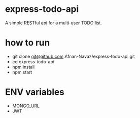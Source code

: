 # express-todo-api

A simple RESTful api for a multi-user TODO list.

# how to run

- git clone git@github.com:Afnan-Navaz/express-todo-api.git
- cd express-todo-api
- npm install
- npm start

# ENV variables

- MONGO_URL
- JWT

